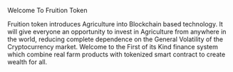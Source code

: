 
Welcome To Fruition Token

Fruition token introduces Agriculture into Blockchain based technology. It will give everyone an opportunity to invest in Agriculture from anywhere in the world, reducing complete dependence on the General Volatility of the Cryptocurrency market. Welcome to the First of its Kind finance system which combine real farm products with tokenized smart contract to create wealth for all.

